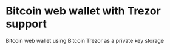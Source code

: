 Bitcoin web wallet with Trezor support
======================================

Bitcoin web wallet using Bitcoin Trezor as a private key storage

